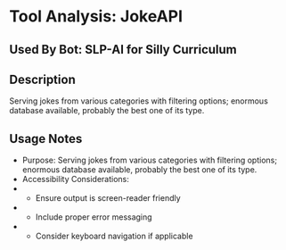 # Tool Analysis: JokeAPI

## Used By Bot: SLP-AI for Silly Curriculum

## Description
Serving jokes from various categories with filtering options; enormous database available, probably the best one of its type.


## Usage Notes
- Purpose: Serving jokes from various categories with filtering options; enormous database available, probably the best one of its type.
- Accessibility Considerations:
- - Ensure output is screen-reader friendly
- - Include proper error messaging
- - Consider keyboard navigation if applicable

